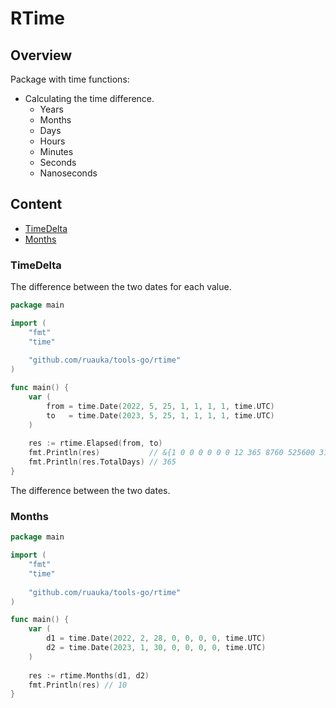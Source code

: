 # RTime

## Overview
Package with time functions:
- Calculating the time difference. 
  - Years
  - Months
  - Days
  - Hours
  - Minutes
  - Seconds
  - Nanoseconds

## Content
- [TimeDelta](#timedelta)
- [Months](#months)

### TimeDelta
The difference between the two dates for each value.

```go
package main

import (
    "fmt"
    "time"
    
    "github.com/ruauka/tools-go/rtime"
)

func main() {
    var (
        from = time.Date(2022, 5, 25, 1, 1, 1, 1, time.UTC)
        to   = time.Date(2023, 5, 25, 1, 1, 1, 1, time.UTC)
    )
    
    res := rtime.Elapsed(from, to)
    fmt.Println(res)           // &{1 0 0 0 0 0 0 12 365 8760 525600 31536000}
    fmt.Println(res.TotalDays) // 365
}
```

The difference between the two dates.
### Months
```go
package main

import (
    "fmt"
    "time"
    
    "github.com/ruauka/tools-go/rtime"
)

func main() {
    var (
        d1 = time.Date(2022, 2, 28, 0, 0, 0, 0, time.UTC)
        d2 = time.Date(2023, 1, 30, 0, 0, 0, 0, time.UTC)
    )
    
    res := rtime.Months(d1, d2)
    fmt.Println(res) // 10
}
```
